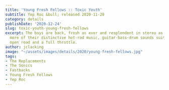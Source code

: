 ```yaml
---
title: 'Young Fresh Fellows :: Toxic Youth'
subtitle: Yep Roc &bull; released 2020-11-20
category: details
publishDate: '2020-12-24'
slug: toxic-youth-young-fresh-fellows
excerpt: The boys are back, fresh as ever and resplendent in stereo as they churn
  more of their distinctive hot-rod music, guitar-bass-drum sounds suitable for the
  open road and a full throttle.
author: jclacking
image: "~/assets/images/details/2020/young-fresh-fellows.jpg"
tags:
- The Replacements
- The Sonics
- Fastbacks
- Young Fresh Fellows
- Yep Roc
---
```


